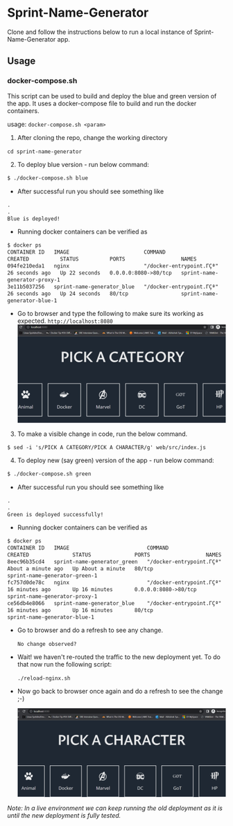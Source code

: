 # Sprint-Name-Generator
Clone and follow the instructions below to run a local instance of Sprint-Name-Generator app.

## Usage

### docker-compose.sh

This script can be used to build and deploy the blue and green version of the app.
It uses a docker-compose file to build and run the docker containers. 

usage: `docker-compose.sh <param>`

1. After cloning the repo, change the working directory

`cd sprint-name-generator`


2. To deploy blue version - run below command:

``` bash
$ ./docker-compose.sh blue
```
- After successful run you should see something like
```
.
.
Blue is deployed!
```
- Running docker containers can be verified as 

```
$ docker ps
CONTAINER ID   IMAGE                        COMMAND                  CREATED          STATUS          PORTS                  NAMES
094fe210eda1   nginx                        "/docker-entrypoint.ΓÇª"   26 seconds ago   Up 22 seconds   0.0.0.0:8080->80/tcp   sprint-name-generator-proxy-1
3e11b5037256   sprint-name-generator_blue   "/docker-entrypoint.ΓÇª"   26 seconds ago   Up 24 seconds   80/tcp                 sprint-name-generator-blue-1
```
- Go to browser and type the following to make sure its working as expected.
`http://localhost:8080`
![img.png](img.png)

3. To make a visible change in code, run the below command.

```
$ sed -i 's/PICK A CATEGORY/PICK A CHARACTER/g' web/src/index.js
```
4. To deploy new (say green) version of the app - run below command:
``` bash
$ ./docker-compose.sh green
```
- After successful run you should see something like
```
.
.
Green is deployed successfully!
```
- Running docker containers can be verified as

```
$ docker ps
CONTAINER ID   IMAGE                         COMMAND                  CREATED              STATUS              PORTS                  NAMES
8eec96b35cd4   sprint-name-generator_green   "/docker-entrypoint.ΓÇª"   About a minute ago   Up About a minute   80/tcp                 sprint-name-generator-green-1
fc757d0de78c   nginx                         "/docker-entrypoint.ΓÇª"   16 minutes ago       Up 16 minutes       0.0.0.0:8080->80/tcp   sprint-name-generator-proxy-1
ce56db4e8066   sprint-name-generator_blue    "/docker-entrypoint.ΓÇª"   16 minutes ago       Up 16 minutes       80/tcp                 sprint-name-generator-blue-1
```
- Go to browser and do a refresh to see any change.

    `No change observed?`

- Wait! we haven't re-routed the traffic to the new deployment yet. 
To do that now run the following script:

    `./reload-nginx.sh`
- Now go back to browser once again and do a refresh to see the change ;-)

  ![img_1.png](img_1.png)

_Note: In a live environment we can keep running the old deployment as it is until the new deployment is fully tested._




